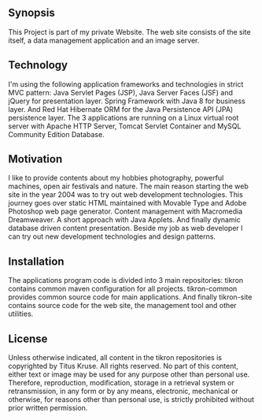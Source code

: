 ## Synopsis

This Project is part of my private Website. The web site consists of the site itself, a data management application and an image server.

## Technology

I'm using the following application frameworks and technologies in strict MVC pattern: Java Servlet Pages (JSP), Java Server Faces (JSF) and jQuery for presentation layer. Spring Framework with Java 8 for business layer. And Red Hat Hibernate ORM for the Java Persistence API (JPA) persistence layer. The 3 applications are running on a Linux virtual root server with Apache HTTP Server, Tomcat Servlet Container and MySQL Community Edition Database.

## Motivation

I like to provide contents about my hobbies photography, powerful machines, open air festivals and nature. The main reason starting the web site in the year 2004 was to try out web development technologies. This journey goes over static HTML maintained with Movable Type and Adobe Photoshop web page generator. Content management with Macromedia Dreamweaver. A short approach with Java Applets. And finally dynamic database driven content presentation. Beside my job as web developer I can try out new development technologies and design patterns. 

## Installation

The applications program code is divided into 3 main repositories: tikron contains common maven configuration for all projects. tikron-common provides common source code for main applications. And finally tikron-site contains source code for the web site, the management tool and other utilities.  

## License

Unless otherwise indicated, all content in the tikron repositories is copyrighted by Titus Kruse. All rights reserved. No part of this content, either text or image may be used for any purpose other than personal use. Therefore, reproduction, modification, storage in a retrieval system or retransmission, in any form or by any means, electronic, mechanical or otherwise, for reasons other than personal use, is strictly prohibited without prior written permission.
